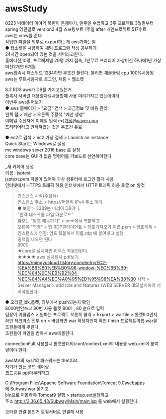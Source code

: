 # awsStudy
0223
빅데이터 이야기 북한이 문제야기, 일주일 수업하고 3주 프로젝트 3월말부터 spring 있던걸로 version2 4월 스프링부트 1주일 after 개인프로젝트 517수료 <br>
aws는 vmw를 준다 <br>
작업한 파일을 외부로 export하는게 aws가하는일 <br>
● 웹소켓을 사용하여 채팅 프로그램 작성 공부하기<br>
24시간 open되어 있는 것을 서버라고한다.<br>
홈에디션,10명, 프로페셔널 20명 까지 접속, 1년무료 프리티어 가상머신 하나에1년 가상머신2개면 6개월<br>
aws접속시 패스워드 1234하면 무조건 뚤린다. 뚤리면 채굴돌림 cpu 100%사용됨<br>
aws는 루트사용자로 로그인, 채팅 = 웹소켓<br>

8.2 RDS aws가 DB를 가지고있는거<br>
플록시 서버란 대용량자료사용할때 사용 미리가지고 있는데이터<br>
이번주 aws읽어보기<br>
●  aws 홈페이지 > "요금" 검색 > 과금정보 및 비용 관리<br>
왼쪽 탭 > 예산 > 오른쪽 주황색 "예산 생성" <br>
이메일 수신자에 이메일 입력 ex)계정@naver.com<br>
프리티어라고 안적혀있는 것은 무조건 유료<br>

● ec2로 검색 > ec2 가상 검색 > Launch an instance<br>
Quick Start는 Windows로 설정<br>
mc windows sever 2016 base 로 설정<br>
core base는 GUI가 없음 명령어를 키보드로 선언해야한다.<br>

_새 키페어 생성<br>
이름 : jsptest<br>
jsptext.pem 파일이 있어야 가상 컴퓨터에 로그인 할때 사용<br>
인터넷에서 HTTPS 트래픽 허용,인터넷에서 HTTP 트래픽 허용 토글 on 할것<br>
> 인스턴스 시작(주황색)<br>
>인스턴스 주소 > https//퍼블릭 IPv4 주소 이다.<br>
● 보안 > 3389는 마리아 DB이다.<br>
"원격 데스크톱 파일 다운로드"<br>
암호는 "암호 해독하기" >  pem에서 복붙하고<br>
오른쪽 "연결" > 탭 RDP클라이언트 > 암호가져오기:이름.pem > 암호해독 ><br>
  인스턴스에 연결: 암호 복붙해서 이름.rdp 에 붙여넣고 실행<br>
종료됨 나오면 된다<br>
8000<br>
★core로 설치하면 마우스 작동안된다.<br>
★★★★ aws 설치절차 pdf보기
> https://mingyucloud.tistory.com/entry/EC2-%EA%B8%B0%EB%B0%98-window-%EC%9B%B9-%EC%84%9C%EB%B2%84-%EC%84%A4%EC%A0%95%ED%95%98%EA%B8%B0
시작 > Server Manager > add role and features (WEB SERVER (IIS)설치해야 서버작동한다.
 

● 오라클,jdk,톰켓, 외부에서 push되는지 확인<br>
 8000번안쓰고 80번 사용 톰켓 8001 , 80 순으로 입력<br>
팀장이 이클립스 > 원파는 프로젝트 오른쪽 클릭 > Export > warfile > 톰켓9.0인지 확인 체크박스 전부 on > 바탕화면 war 확장자인지 확인 finish 프로젝트이름.war을 조원들에게 뿌린다.<br>
조원들이 파일을 받아서 aws에올린다.<br>

connectionFull 사용할시 톰켓폴더의/conf/context.xml의 내용을 web.xml에 붙여넣어야 한다.<br>

awsMV의 sys?의 패스워드는 the1234<br>
자기가 만든 코드 쉐어링<br>
코드공유 ppt마무리하고<br>


C:\Program Files\Apache Software Foundation\Tomcat 9.0\webapps<br>
에 Subway.war 옮기고<br>
bin으로 이동하야 Tomcat9 실행 > startup.ext실행하고<br>
주소 http://3.36.65.43/Subway/Main/main.jsp 를 web에서 실행한다.<br>

오라클 연결 본인거 로컬서버로 연결해 사용<br>
